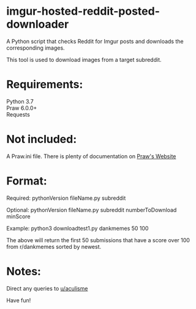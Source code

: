 imgur-hosted-reddit-posted-downloader
=====================================

A Python script that checks Reddit for Imgur posts and downloads the corresponding images.

This tool is used to download images from a target subreddit.  

# Requirements:
Python 3.7  
Praw 6.0.0+  
Requests  

# Not included:
A Praw.ini file. There is plenty of documentation on [Praw's Website](https://praw.readthedocs.io)

# Format:
Required: pythonVersion fileName.py subreddit  

Optional: pythonVersion fileName.py subreddit numberToDownload minScore  

Example: python3 downloadtest1.py dankmemes 50 100  

The above will return the first 50 submissions that have a score over 100 from r/dankmemes sorted by newest.  

# Notes:

Direct any queries to [u/aculisme](https://reddit.com/u/aculisme)  

Have fun!